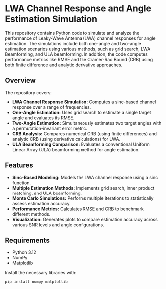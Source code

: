 # LWA Channel Response and Angle Estimation Simulation

This repository contains Python code to simulate and analyze the performance of Leaky-Wave Antenna (LWA) channel responses for angle estimation. The simulations include both one-angle and two-angle estimation scenarios using various methods, such as grid search, LWA Beamforming, and ULA beamforming. In addition, the code computes performance metrics like RMSE and the Cramér-Rao Bound (CRB) using both finite difference and analytic derivative approaches.

## Overview

The repository covers:
- **LWA Channel Response Simulation:** Computes a sinc-based channel response over a range of frequencies.
- **One-Angle Estimation:** Uses grid search to estimate a single target angle and evaluates its RMSE.
- **Two-Angle Estimation:** Simultaneously estimates two target angles with a permutation-invariant error metric.
- **CRB Analysis:** Compares numerical CRB (using finite differences) and analytic CRB (using derivative calculations) for LWA.
- **ULA Beamforming Comparison:** Evaluates a conventional Uniform Linear Array (ULA) beamforming method for angle estimation.

## Features

- **Sinc-Based Modeling:** Models the LWA channel response using a sinc function.
- **Multiple Estimation Methods:** Implements grid search, inner product matching, and ULA beamforming.
- **Monte Carlo Simulations:** Performs multiple iterations to statistically assess estimation accuracy.
- **Performance Metrics:** Calculates RMSE and CRB to benchmark different methods.
- **Visualization:** Generates plots to compare estimation accuracy across various SNR levels and angle configurations.

## Requirements

- Python 3.12
- NumPy
- Matplotlib

Install the necessary libraries with:

```bash
pip install numpy matplotlib
